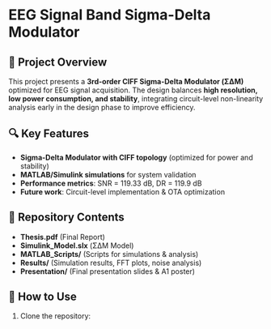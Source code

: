 # EEG Signal Band Sigma-Delta Modulator

## 📌 Project Overview
This project presents a **3rd-order CIFF Sigma-Delta Modulator (ΣΔM)** optimized for EEG signal acquisition. The design balances **high resolution, low power consumption, and stability**, integrating circuit-level non-linearity analysis early in the design phase to improve efficiency.

## 🔍 Key Features
- **Sigma-Delta Modulator with CIFF topology** (optimized for power and stability)
- **MATLAB/Simulink simulations** for system validation
- **Performance metrics**: SNR = 119.33 dB, DR = 119.9 dB
- **Future work**: Circuit-level implementation & OTA optimization

## 📂 Repository Contents
- **Thesis.pdf** (Final Report)
- **Simulink_Model.slx** (ΣΔM Model)
- **MATLAB_Scripts/** (Scripts for simulations & analysis)
- **Results/** (Simulation results, FFT plots, noise analysis)
- **Presentation/** (Final presentation slides & A1 poster)

## 🚀 How to Use
1. Clone the repository:
